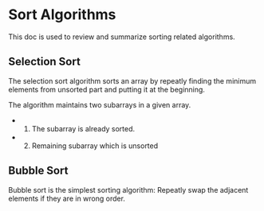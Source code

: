 # Sort Algorithms 
This doc is used to review and summarize sorting related algorithms.

## Selection Sort 
The selection sort algorithm sorts an array by repeatly finding the minimum elements from unsorted part and putting it at the beginning.

The algorithm maintains two subarrays in a given array.
* 1) The subarray is already sorted.
* 2) Remaining subarray which is unsorted

## Bubble Sort
 Bubble sort is the simplest sorting algorithm: Repeatly swap the adjacent elements if they are in wrong order.


